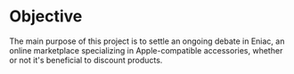 # Objective

The main purpose of this project is to settle an ongoing debate in Eniac, an online marketplace specializing in Apple-compatible accessories, whether or not it's beneficial to discount products.